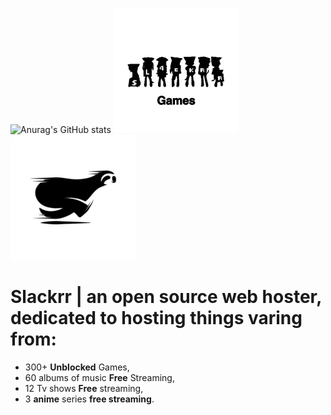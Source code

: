 ![Anurag's GitHub stats](https://github-readme-stats.vercel.app/api?username=ublockedslackrr&show_icons=true&theme=dracula)
[![hello](https://github.com/ublockedslackrr/ublockedslackrr/blob/main/1.png?raw=true)](https://ublockedslackrr.github.io/Games.html)
![hello](https://github.com/ublockedslackrr/ublockedslackrr/blob/main/2.png?raw=true)

# Slackrr | an open source web hoster, dedicated to hosting things varing from:
- 300+ **Unblocked** Games,
- 60 albums of music **Free** Streaming,
- 12 Tv shows **Free** streaming,
- 3 **anime** series **free streaming**.
